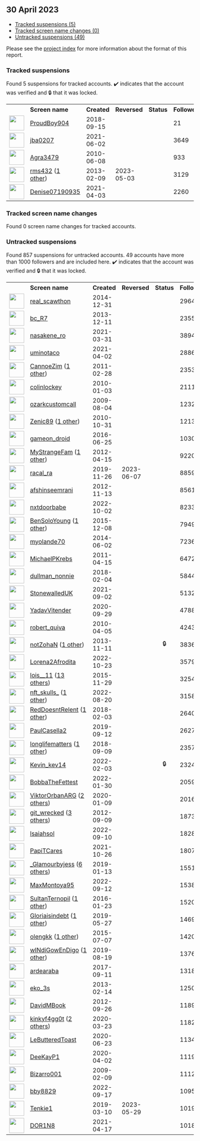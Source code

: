 ## 30 April 2023

* [Tracked suspensions (5)](#tracked-suspensions)
* [Tracked screen name changes (0)](#tracked-screen-name-changes)
* [Untracked suspensions (49)](#untracked-suspensions)

Please see the [project index](https://github.com/travisbrown/twitter-watch) for more information about the format of this report.

### Tracked suspensions

Found 5 suspensions for tracked accounts.
  ✔️ indicates that the account was verified and 🔒 that it was locked.

<table>
    <tr>
        <th></th>
        <th align="left">Screen name</th>
        <th align="left">Created</th>
        <th align="left">Reversed</th>
        <th align="left">Status</th>
        <th align="left">Followers</th>
        <th align="left">Ranking</th></tr>
    </tr>
        <tr>
            <td><a href="https://twitter.com/intent/user?user_id=1041064412369625094">
                <img src="https://pbs.twimg.com/profile_images/1075391788821737473/x2w_bhcR_normal.jpg" width="40px" height="40px" align="center"/></a>
            </td>
            <td>
                <a href="https://twitter.com/ProudBoy904">ProudBoy904</a></td>
            <td>2018-09-15</td>
            <td></td>
            <td align="center"></td>
            <td>21</td>
            <td>11044</td>
        </tr>
        <tr>
            <td><a href="https://twitter.com/intent/user?user_id=1400221914707148802">
                <img src="https://pbs.twimg.com/profile_images/1408377038281580544/Nef6x6BQ_normal.jpg" width="40px" height="40px" align="center"/></a>
            </td>
            <td>
                <a href="https://twitter.com/jba0207">jba0207</a></td>
            <td>2021-06-02</td>
            <td></td>
            <td align="center"></td>
            <td>3649</td>
            <td>36598</td>
        </tr>
        <tr>
            <td><a href="https://twitter.com/intent/user?user_id=153387308">
                <img src="https://pbs.twimg.com/profile_images/1574937454469328898/zqNAQFd2_normal.jpg" width="40px" height="40px" align="center"/></a>
            </td>
            <td>
                <a href="https://twitter.com/Agra3479">Agra3479</a></td>
            <td>2010-06-08</td>
            <td></td>
            <td align="center"></td>
            <td>933</td>
            <td>39736</td>
        </tr>
        <tr>
            <td><a href="https://twitter.com/intent/user?user_id=1161823243">
                <img src="https://pbs.twimg.com/profile_images/1465810920727363588/NW5PcaWQ_normal.jpg" width="40px" height="40px" align="center"/></a>
            </td>
            <td>
                <a href="https://twitter.com/rms432">rms432</a>&nbsp;(<a href="https://api.memory.lol/v1/tw/id/1161823243">1 other</a>)&nbsp;</td>
            <td>2013-02-09</td>
            <td>2023-05-03</td>
            <td align="center"></td>
            <td>3129</td>
            <td>68044</td>
        </tr>
        <tr>
            <td><a href="https://twitter.com/intent/user?user_id=1378410853314203649">
                <img src="https://pbs.twimg.com/profile_images/1597648900281798657/PeWp_sQJ_normal.jpg" width="40px" height="40px" align="center"/></a>
            </td>
            <td>
                <a href="https://twitter.com/Denise07190935">Denise07190935</a></td>
            <td>2021-04-03</td>
            <td></td>
            <td align="center"></td>
            <td>2260</td>
            <td>68089</td>
        </tr></table>

### Tracked screen name changes

Found 0 screen name changes for tracked accounts.

### Untracked suspensions

Found 857 suspensions for untracked accounts.
49 accounts have more than 1000 followers and are included here.
  ✔️ indicates that the account was verified and 🔒 that it was locked.

<table>
    <tr>
        <th></th>
        <th align="left">Screen name</th>
        <th align="left">Created</th>
        <th align="left">Reversed</th>
        <th align="left">Status</th>
        <th align="left">Followers</th>
    </tr>
        <tr>
            <td><a href="https://twitter.com/intent/user?user_id=2953681855">
                <img src="https://pbs.twimg.com/profile_images/630450951346728960/xqHjgz-S_normal.jpg" width="40px" height="40px" align="center"/></a>
            </td>
            <td>
                <a href="https://twitter.com/real_scawthon">real_scawthon</a></td>
            <td>2014-12-31</td>
            <td></td>
            <td align="center"></td>
            <td>296405</td>
        </tr>
        <tr>
            <td><a href="https://twitter.com/intent/user?user_id=2220052589">
                <img src="https://pbs.twimg.com/profile_images/1598813036625756162/17YGaR1__normal.jpg" width="40px" height="40px" align="center"/></a>
            </td>
            <td>
                <a href="https://twitter.com/bc_R7">bc_R7</a></td>
            <td>2013-12-11</td>
            <td></td>
            <td align="center"></td>
            <td>235536</td>
        </tr>
        <tr>
            <td><a href="https://twitter.com/intent/user?user_id=1377294676198367232">
                <img src="https://pbs.twimg.com/profile_images/1551220545001500674/LFvxqBMD_normal.jpg" width="40px" height="40px" align="center"/></a>
            </td>
            <td>
                <a href="https://twitter.com/nasakene_ro">nasakene_ro</a></td>
            <td>2021-03-31</td>
            <td></td>
            <td align="center"></td>
            <td>38948</td>
        </tr>
        <tr>
            <td><a href="https://twitter.com/intent/user?user_id=1377909127142207494">
                <img src="https://pbs.twimg.com/profile_images/1387177579296149504/24CtyqiD_normal.jpg" width="40px" height="40px" align="center"/></a>
            </td>
            <td>
                <a href="https://twitter.com/uminotaco">uminotaco</a></td>
            <td>2021-04-02</td>
            <td></td>
            <td align="center"></td>
            <td>28866</td>
        </tr>
        <tr>
            <td><a href="https://twitter.com/intent/user?user_id=258953950">
                <img src="https://pbs.twimg.com/profile_images/1102272919491756033/sGn7d4ZM_normal.jpg" width="40px" height="40px" align="center"/></a>
            </td>
            <td>
                <a href="https://twitter.com/CannoeZim">CannoeZim</a>&nbsp;(<a href="https://api.memory.lol/v1/tw/id/258953950">1 other</a>)&nbsp;</td>
            <td>2011-02-28</td>
            <td></td>
            <td align="center"></td>
            <td>23531</td>
        </tr>
        <tr>
            <td><a href="https://twitter.com/intent/user?user_id=101347784">
                <img src="https://pbs.twimg.com/profile_images/1256056232844107781/2atipXTT_normal.jpg" width="40px" height="40px" align="center"/></a>
            </td>
            <td>
                <a href="https://twitter.com/colinlockey">colinlockey</a></td>
            <td>2010-01-03</td>
            <td></td>
            <td align="center"></td>
            <td>21115</td>
        </tr>
        <tr>
            <td><a href="https://twitter.com/intent/user?user_id=62692113">
                <img src="https://pbs.twimg.com/profile_images/2274617871/8xnriadl5fk3532nidj4_normal.jpeg" width="40px" height="40px" align="center"/></a>
            </td>
            <td>
                <a href="https://twitter.com/ozarkcustomcall">ozarkcustomcall</a></td>
            <td>2009-08-04</td>
            <td></td>
            <td align="center"></td>
            <td>12326</td>
        </tr>
        <tr>
            <td><a href="https://twitter.com/intent/user?user_id=210625753">
                <img src="https://pbs.twimg.com/profile_images/1531585963754913794/96C_OQlf_normal.jpg" width="40px" height="40px" align="center"/></a>
            </td>
            <td>
                <a href="https://twitter.com/Zenic89">Zenic89</a>&nbsp;(<a href="https://api.memory.lol/v1/tw/id/210625753">1 other</a>)&nbsp;</td>
            <td>2010-10-31</td>
            <td></td>
            <td align="center"></td>
            <td>12138</td>
        </tr>
        <tr>
            <td><a href="https://twitter.com/intent/user?user_id=746566119947808768">
                <img src="https://pbs.twimg.com/profile_images/746566939598692352/JZsgfE3c_normal.jpg" width="40px" height="40px" align="center"/></a>
            </td>
            <td>
                <a href="https://twitter.com/gameon_droid">gameon_droid</a></td>
            <td>2016-06-25</td>
            <td></td>
            <td align="center"></td>
            <td>10300</td>
        </tr>
        <tr>
            <td><a href="https://twitter.com/intent/user?user_id=554133789">
                <img src="https://pbs.twimg.com/profile_images/595640118385496064/IrCYtUIH_normal.jpg" width="40px" height="40px" align="center"/></a>
            </td>
            <td>
                <a href="https://twitter.com/MyStrangeFam">MyStrangeFam</a>&nbsp;(<a href="https://api.memory.lol/v1/tw/id/554133789">1 other</a>)&nbsp;</td>
            <td>2012-04-15</td>
            <td></td>
            <td align="center"></td>
            <td>9220</td>
        </tr>
        <tr>
            <td><a href="https://twitter.com/intent/user?user_id=1199214687168036864">
                <img src="https://pbs.twimg.com/profile_images/1590147034883174401/ii6qzvgt_normal.jpg" width="40px" height="40px" align="center"/></a>
            </td>
            <td>
                <a href="https://twitter.com/racal_ra">racal_ra</a></td>
            <td>2019-11-26</td>
            <td>2023-06-07</td>
            <td align="center"></td>
            <td>8859</td>
        </tr>
        <tr>
            <td><a href="https://twitter.com/intent/user?user_id=945064442">
                <img src="https://pbs.twimg.com/profile_images/1589336277366833154/mmoovmuh_normal.jpg" width="40px" height="40px" align="center"/></a>
            </td>
            <td>
                <a href="https://twitter.com/afshinseemrani">afshinseemrani</a></td>
            <td>2012-11-13</td>
            <td></td>
            <td align="center"></td>
            <td>8561</td>
        </tr>
        <tr>
            <td><a href="https://twitter.com/intent/user?user_id=1576372171781218304">
                <img src="https://pbs.twimg.com/profile_images/1581351561820635137/lIqryMQD_normal.jpg" width="40px" height="40px" align="center"/></a>
            </td>
            <td>
                <a href="https://twitter.com/nxtdoorbabe">nxtdoorbabe</a></td>
            <td>2022-10-02</td>
            <td></td>
            <td align="center"></td>
            <td>8233</td>
        </tr>
        <tr>
            <td><a href="https://twitter.com/intent/user?user_id=4498314619">
                <img src="https://pbs.twimg.com/profile_images/1210439036927504384/7WtP6ro4_normal.jpg" width="40px" height="40px" align="center"/></a>
            </td>
            <td>
                <a href="https://twitter.com/BenSoloYoung">BenSoloYoung</a>&nbsp;(<a href="https://api.memory.lol/v1/tw/id/4498314619">1 other</a>)&nbsp;</td>
            <td>2015-12-08</td>
            <td></td>
            <td align="center"></td>
            <td>7949</td>
        </tr>
        <tr>
            <td><a href="https://twitter.com/intent/user?user_id=2577680699">
                <img src="https://pbs.twimg.com/profile_images/1325039362971754501/AUNBU6b8_normal.jpg" width="40px" height="40px" align="center"/></a>
            </td>
            <td>
                <a href="https://twitter.com/myolande70">myolande70</a></td>
            <td>2014-06-02</td>
            <td></td>
            <td align="center"></td>
            <td>7236</td>
        </tr>
        <tr>
            <td><a href="https://twitter.com/intent/user?user_id=282745781">
                <img src="https://pbs.twimg.com/profile_images/1543055691472150531/jzbdYTB4_normal.jpg" width="40px" height="40px" align="center"/></a>
            </td>
            <td>
                <a href="https://twitter.com/MichaelPKrebs">MichaelPKrebs</a></td>
            <td>2011-04-15</td>
            <td></td>
            <td align="center"></td>
            <td>6472</td>
        </tr>
        <tr>
            <td><a href="https://twitter.com/intent/user?user_id=959997869171335168">
                <img src="https://pbs.twimg.com/profile_images/1546285594598428674/-5x1fybC_normal.jpg" width="40px" height="40px" align="center"/></a>
            </td>
            <td>
                <a href="https://twitter.com/dullman_nonnie">dullman_nonnie</a></td>
            <td>2018-02-04</td>
            <td></td>
            <td align="center"></td>
            <td>5844</td>
        </tr>
        <tr>
            <td><a href="https://twitter.com/intent/user?user_id=1433526685203189761">
                <img src="https://pbs.twimg.com/profile_images/1433532217842561043/5rrKC9dI_normal.jpg" width="40px" height="40px" align="center"/></a>
            </td>
            <td>
                <a href="https://twitter.com/StonewalledUK">StonewalledUK</a></td>
            <td>2021-09-02</td>
            <td></td>
            <td align="center"></td>
            <td>5132</td>
        </tr>
        <tr>
            <td><a href="https://twitter.com/intent/user?user_id=1311021272491372544">
                <img src="https://pbs.twimg.com/profile_images/1570117115000295424/PPOKowCW_normal.jpg" width="40px" height="40px" align="center"/></a>
            </td>
            <td>
                <a href="https://twitter.com/YadavVitender">YadavVitender</a></td>
            <td>2020-09-29</td>
            <td></td>
            <td align="center"></td>
            <td>4788</td>
        </tr>
        <tr>
            <td><a href="https://twitter.com/intent/user?user_id=129705668">
                <img src="https://pbs.twimg.com/profile_images/1561877067310006275/HayeF_RL_normal.jpg" width="40px" height="40px" align="center"/></a>
            </td>
            <td>
                <a href="https://twitter.com/robert_quiva">robert_quiva</a></td>
            <td>2010-04-05</td>
            <td></td>
            <td align="center"></td>
            <td>4243</td>
        </tr>
        <tr>
            <td><a href="https://twitter.com/intent/user?user_id=2188550910">
                <img src="https://pbs.twimg.com/profile_images/645242214549852160/r7qrn6Hj_normal.jpg" width="40px" height="40px" align="center"/></a>
            </td>
            <td>
                <a href="https://twitter.com/notZohaN">notZohaN</a>&nbsp;(<a href="https://api.memory.lol/v1/tw/id/2188550910">1 other</a>)&nbsp;</td>
            <td>2013-11-11</td>
            <td></td>
            <td align="center">🔒</td>
            <td>3836</td>
        </tr>
        <tr>
            <td><a href="https://twitter.com/intent/user?user_id=1584134868102955011">
                <img src="https://pbs.twimg.com/profile_images/1584226431764242432/uS2ziJtb_normal.jpg" width="40px" height="40px" align="center"/></a>
            </td>
            <td>
                <a href="https://twitter.com/Lorena2Afrodita">Lorena2Afrodita</a></td>
            <td>2022-10-23</td>
            <td></td>
            <td align="center"></td>
            <td>3579</td>
        </tr>
        <tr>
            <td><a href="https://twitter.com/intent/user?user_id=4316471315">
                <img src="https://pbs.twimg.com/profile_images/1593491299134496771/V0v1X21z_normal.jpg" width="40px" height="40px" align="center"/></a>
            </td>
            <td>
                <a href="https://twitter.com/lois__11">lois__11</a>&nbsp;(<a href="https://api.memory.lol/v1/tw/id/4316471315">13 others</a>)&nbsp;</td>
            <td>2015-11-29</td>
            <td></td>
            <td align="center"></td>
            <td>3254</td>
        </tr>
        <tr>
            <td><a href="https://twitter.com/intent/user?user_id=1561039359406592000">
                <img src="https://pbs.twimg.com/profile_images/1593507166467411968/Cgpd8wfR_normal.jpg" width="40px" height="40px" align="center"/></a>
            </td>
            <td>
                <a href="https://twitter.com/nft_skulls_">nft_skulls_</a>&nbsp;(<a href="https://api.memory.lol/v1/tw/id/1561039359406592000">1 other</a>)&nbsp;</td>
            <td>2022-08-20</td>
            <td></td>
            <td align="center"></td>
            <td>3158</td>
        </tr>
        <tr>
            <td><a href="https://twitter.com/intent/user?user_id=959710930912161792">
                <img src="https://pbs.twimg.com/profile_images/1492071361757409280/0ok2-yTu_normal.jpg" width="40px" height="40px" align="center"/></a>
            </td>
            <td>
                <a href="https://twitter.com/RedDoesntRelent">RedDoesntRelent</a>&nbsp;(<a href="https://api.memory.lol/v1/tw/id/959710930912161792">1 other</a>)&nbsp;</td>
            <td>2018-02-03</td>
            <td></td>
            <td align="center"></td>
            <td>2640</td>
        </tr>
        <tr>
            <td><a href="https://twitter.com/intent/user?user_id=1172163891557806080">
                <img src="https://pbs.twimg.com/profile_images/1366067187706978307/KWXpc2bF_normal.jpg" width="40px" height="40px" align="center"/></a>
            </td>
            <td>
                <a href="https://twitter.com/PaulCasella2">PaulCasella2</a></td>
            <td>2019-09-12</td>
            <td></td>
            <td align="center"></td>
            <td>2627</td>
        </tr>
        <tr>
            <td><a href="https://twitter.com/intent/user?user_id=1038770826886217729">
                <img src="https://pbs.twimg.com/profile_images/1380138389656199175/keIXX_jc_normal.jpg" width="40px" height="40px" align="center"/></a>
            </td>
            <td>
                <a href="https://twitter.com/longlifematters">longlifematters</a>&nbsp;(<a href="https://api.memory.lol/v1/tw/id/1038770826886217729">1 other</a>)&nbsp;</td>
            <td>2018-09-09</td>
            <td></td>
            <td align="center"></td>
            <td>2357</td>
        </tr>
        <tr>
            <td><a href="https://twitter.com/intent/user?user_id=1489042516766703616">
                <img src="https://pbs.twimg.com/profile_images/1562743946937126916/Q2BdtRMe_normal.jpg" width="40px" height="40px" align="center"/></a>
            </td>
            <td>
                <a href="https://twitter.com/Kevin_kev14">Kevin_kev14</a></td>
            <td>2022-02-03</td>
            <td></td>
            <td align="center">🔒</td>
            <td>2324</td>
        </tr>
        <tr>
            <td><a href="https://twitter.com/intent/user?user_id=1487759342627696646">
                <img src="https://pbs.twimg.com/profile_images/1487764315696422912/XOJAZhP-_normal.jpg" width="40px" height="40px" align="center"/></a>
            </td>
            <td>
                <a href="https://twitter.com/BobbaTheFettest">BobbaTheFettest</a></td>
            <td>2022-01-30</td>
            <td></td>
            <td align="center"></td>
            <td>2059</td>
        </tr>
        <tr>
            <td><a href="https://twitter.com/intent/user?user_id=1215090678486781954">
                <img src="https://pbs.twimg.com/profile_images/1595930198893121536/TMl5EO79_normal.jpg" width="40px" height="40px" align="center"/></a>
            </td>
            <td>
                <a href="https://twitter.com/ViktorOrbanARG">ViktorOrbanARG</a>&nbsp;(<a href="https://api.memory.lol/v1/tw/id/1215090678486781954">2 others</a>)&nbsp;</td>
            <td>2020-01-09</td>
            <td></td>
            <td align="center"></td>
            <td>2016</td>
        </tr>
        <tr>
            <td><a href="https://twitter.com/intent/user?user_id=814036422">
                <img src="https://pbs.twimg.com/profile_images/1079851678080200704/N2YRRyzF_normal.jpg" width="40px" height="40px" align="center"/></a>
            </td>
            <td>
                <a href="https://twitter.com/git_wrecked">git_wrecked</a>&nbsp;(<a href="https://api.memory.lol/v1/tw/id/814036422">3 others</a>)&nbsp;</td>
            <td>2012-09-09</td>
            <td></td>
            <td align="center"></td>
            <td>1873</td>
        </tr>
        <tr>
            <td><a href="https://twitter.com/intent/user?user_id=1568720927755468801">
                <img src="https://pbs.twimg.com/profile_images/1596697721909436417/dI2yz-uB_normal.jpg" width="40px" height="40px" align="center"/></a>
            </td>
            <td>
                <a href="https://twitter.com/lsaiahsol">lsaiahsol</a></td>
            <td>2022-09-10</td>
            <td></td>
            <td align="center"></td>
            <td>1828</td>
        </tr>
        <tr>
            <td><a href="https://twitter.com/intent/user?user_id=1452802547207610372">
                <img src="https://pbs.twimg.com/profile_images/1480460463951470593/VTTJpAD2_normal.jpg" width="40px" height="40px" align="center"/></a>
            </td>
            <td>
                <a href="https://twitter.com/PapiTCares">PapiTCares</a></td>
            <td>2021-10-26</td>
            <td></td>
            <td align="center"></td>
            <td>1807</td>
        </tr>
        <tr>
            <td><a href="https://twitter.com/intent/user?user_id=1084531090574868481">
                <img src="https://pbs.twimg.com/profile_images/1588373034833879040/IdUZBar4_normal.jpg" width="40px" height="40px" align="center"/></a>
            </td>
            <td>
                <a href="https://twitter.com/_Glamourbyjess">_Glamourbyjess</a>&nbsp;(<a href="https://api.memory.lol/v1/tw/id/1084531090574868481">6 others</a>)&nbsp;</td>
            <td>2019-01-13</td>
            <td></td>
            <td align="center"></td>
            <td>1551</td>
        </tr>
        <tr>
            <td><a href="https://twitter.com/intent/user?user_id=1569425649458192386">
                <img src="https://pbs.twimg.com/profile_images/1591287187970166795/8PJRD912_normal.jpg" width="40px" height="40px" align="center"/></a>
            </td>
            <td>
                <a href="https://twitter.com/MaxMontoya95">MaxMontoya95</a></td>
            <td>2022-09-12</td>
            <td></td>
            <td align="center"></td>
            <td>1538</td>
        </tr>
        <tr>
            <td><a href="https://twitter.com/intent/user?user_id=4837980514">
                <img src="https://pbs.twimg.com/profile_images/1256832643439759360/X8DJetU1_normal.jpg" width="40px" height="40px" align="center"/></a>
            </td>
            <td>
                <a href="https://twitter.com/SultanTernopil">SultanTernopil</a>&nbsp;(<a href="https://api.memory.lol/v1/tw/id/4837980514">1 other</a>)&nbsp;</td>
            <td>2016-01-23</td>
            <td></td>
            <td align="center"></td>
            <td>1520</td>
        </tr>
        <tr>
            <td><a href="https://twitter.com/intent/user?user_id=1133053245813919745">
                <img src="https://pbs.twimg.com/profile_images/1289616904710234112/cbD-aPvo_normal.jpg" width="40px" height="40px" align="center"/></a>
            </td>
            <td>
                <a href="https://twitter.com/Gloriaisindebt">Gloriaisindebt</a>&nbsp;(<a href="https://api.memory.lol/v1/tw/id/1133053245813919745">1 other</a>)&nbsp;</td>
            <td>2019-05-27</td>
            <td></td>
            <td align="center"></td>
            <td>1469</td>
        </tr>
        <tr>
            <td><a href="https://twitter.com/intent/user?user_id=3271281608">
                <img src="https://pbs.twimg.com/profile_images/804991948591230976/fUuxDHFQ_normal.jpg" width="40px" height="40px" align="center"/></a>
            </td>
            <td>
                <a href="https://twitter.com/olengkk">olengkk</a>&nbsp;(<a href="https://api.memory.lol/v1/tw/id/3271281608">1 other</a>)&nbsp;</td>
            <td>2015-07-07</td>
            <td></td>
            <td align="center"></td>
            <td>1420</td>
        </tr>
        <tr>
            <td><a href="https://twitter.com/intent/user?user_id=1163348080336330757">
                <img src="https://pbs.twimg.com/profile_images/1163354852438659072/hOZ8n2am_normal.jpg" width="40px" height="40px" align="center"/></a>
            </td>
            <td>
                <a href="https://twitter.com/wINdiGowEnDigo">wINdiGowEnDigo</a>&nbsp;(<a href="https://api.memory.lol/v1/tw/id/1163348080336330757">1 other</a>)&nbsp;</td>
            <td>2019-08-19</td>
            <td></td>
            <td align="center"></td>
            <td>1376</td>
        </tr>
        <tr>
            <td><a href="https://twitter.com/intent/user?user_id=907084115215884288">
                <img src="https://pbs.twimg.com/profile_images/1551640880502784003/4tE65sKt_normal.jpg" width="40px" height="40px" align="center"/></a>
            </td>
            <td>
                <a href="https://twitter.com/ardearaba">ardearaba</a></td>
            <td>2017-09-11</td>
            <td></td>
            <td align="center"></td>
            <td>1318</td>
        </tr>
        <tr>
            <td><a href="https://twitter.com/intent/user?user_id=1177912638">
                <img src="https://pbs.twimg.com/profile_images/957430843647057920/vbIeICi0_normal.jpg" width="40px" height="40px" align="center"/></a>
            </td>
            <td>
                <a href="https://twitter.com/eko_3s">eko_3s</a></td>
            <td>2013-02-14</td>
            <td></td>
            <td align="center"></td>
            <td>1250</td>
        </tr>
        <tr>
            <td><a href="https://twitter.com/intent/user?user_id=846439770">
                <img src="https://pbs.twimg.com/profile_images/677694157847207936/9Y_qP0iw_normal.png" width="40px" height="40px" align="center"/></a>
            </td>
            <td>
                <a href="https://twitter.com/DavidMBook">DavidMBook</a></td>
            <td>2012-09-26</td>
            <td></td>
            <td align="center"></td>
            <td>1189</td>
        </tr>
        <tr>
            <td><a href="https://twitter.com/intent/user?user_id=1242074178490109953">
                <img src="https://pbs.twimg.com/profile_images/1242842690871574532/M4bjasSg_normal.jpg" width="40px" height="40px" align="center"/></a>
            </td>
            <td>
                <a href="https://twitter.com/kinkyf4gg0t">kinkyf4gg0t</a>&nbsp;(<a href="https://api.memory.lol/v1/tw/id/1242074178490109953">2 others</a>)&nbsp;</td>
            <td>2020-03-23</td>
            <td></td>
            <td align="center"></td>
            <td>1182</td>
        </tr>
        <tr>
            <td><a href="https://twitter.com/intent/user?user_id=1275257177759010816">
                <img src="https://pbs.twimg.com/profile_images/1275260251470774272/T8tGXMYk_normal.jpg" width="40px" height="40px" align="center"/></a>
            </td>
            <td>
                <a href="https://twitter.com/LeButteredToast">LeButteredToast</a></td>
            <td>2020-06-23</td>
            <td></td>
            <td align="center"></td>
            <td>1134</td>
        </tr>
        <tr>
            <td><a href="https://twitter.com/intent/user?user_id=1245636836816334851">
                <img src="https://pbs.twimg.com/profile_images/1333077146605117441/itH2oCKn_normal.jpg" width="40px" height="40px" align="center"/></a>
            </td>
            <td>
                <a href="https://twitter.com/DeeKayP1">DeeKayP1</a></td>
            <td>2020-04-02</td>
            <td></td>
            <td align="center"></td>
            <td>1119</td>
        </tr>
        <tr>
            <td><a href="https://twitter.com/intent/user?user_id=20422178">
                <img src="https://pbs.twimg.com/profile_images/1596845214769061888/scMM_WWM_normal.jpg" width="40px" height="40px" align="center"/></a>
            </td>
            <td>
                <a href="https://twitter.com/Bizarro001">Bizarro001</a></td>
            <td>2009-02-09</td>
            <td></td>
            <td align="center"></td>
            <td>1112</td>
        </tr>
        <tr>
            <td><a href="https://twitter.com/intent/user?user_id=1571037214016163841">
                <img src="https://pbs.twimg.com/profile_images/1578679639740149760/z8XHlIEX_normal.jpg" width="40px" height="40px" align="center"/></a>
            </td>
            <td>
                <a href="https://twitter.com/bby8829">bby8829</a></td>
            <td>2022-09-17</td>
            <td></td>
            <td align="center"></td>
            <td>1095</td>
        </tr>
        <tr>
            <td><a href="https://twitter.com/intent/user?user_id=1104705791171407873">
                <img src="https://pbs.twimg.com/profile_images/1166042223823216641/W6qPqR4l_normal.jpg" width="40px" height="40px" align="center"/></a>
            </td>
            <td>
                <a href="https://twitter.com/Tenkie1">Tenkie1</a></td>
            <td>2019-03-10</td>
            <td>2023-05-29</td>
            <td align="center"></td>
            <td>1019</td>
        </tr>
        <tr>
            <td><a href="https://twitter.com/intent/user?user_id=1383495688089047044">
                <img src="https://pbs.twimg.com/profile_images/1561954564177154048/UIXl7EuH_normal.jpg" width="40px" height="40px" align="center"/></a>
            </td>
            <td>
                <a href="https://twitter.com/DOR1N8">DOR1N8</a></td>
            <td>2021-04-17</td>
            <td></td>
            <td align="center"></td>
            <td>1018</td>
        </tr></table>
